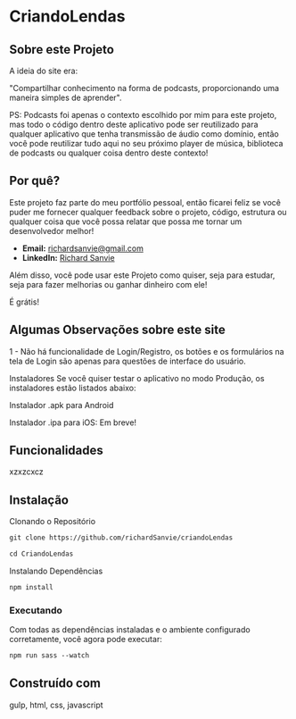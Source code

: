 # CriandoLendas

## Sobre este Projeto
A ideia do site era:

"Compartilhar conhecimento na forma de podcasts, proporcionando uma maneira simples de aprender".

PS: Podcasts foi apenas o contexto escolhido por mim para este projeto, mas todo o código dentro deste aplicativo pode ser reutilizado para qualquer aplicativo que tenha transmissão de áudio como domínio, então você pode reutilizar tudo aqui no seu próximo player de música, biblioteca de podcasts ou qualquer coisa dentro deste contexto!

## Por quê?
Este projeto faz parte do meu portfólio pessoal, então ficarei feliz se você puder me fornecer qualquer feedback sobre o projeto, código, estrutura ou qualquer coisa que você possa relatar que possa me tornar um desenvolvedor melhor!

- **Email:** [richardsanvie@gmail.com](mailto:richardsanvie@gmail.com)
- **LinkedIn:** [Richard Sanvie](https://www.linkedin.com/in/richardsanvie/)


Além disso, você pode usar este Projeto como quiser, seja para estudar, seja para fazer melhorias ou ganhar dinheiro com ele!

É grátis!

## Algumas Observações sobre este site
1 - Não há funcionalidade de Login/Registro, os botões e os formulários na tela de Login são apenas para questões de interface do usuário.

Instaladores
Se você quiser testar o aplicativo no modo Produção, os instaladores estão listados abaixo:

Instalador .apk para Android

Instalador .ipa para iOS: Em breve!

## Funcionalidades

xzxzcxcz

## Instalação
Clonando o Repositório

```html
git clone https://github.com/richardSanvie/criandoLendas
```
```html
cd CriandoLendas
```

Instalando Dependências

```html
npm install
```

### Executando 
Com todas as dependências instaladas e o ambiente configurado corretamente, você agora pode executar:

```html
npm run sass --watch
``` 

## Construído com

gulp, html, css, javascript
